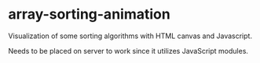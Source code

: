 # array-sorting-animation
Visualization of some sorting algorithms with HTML canvas and Javascript.

Needs to be placed on server to work since it utilizes JavaScript modules.
